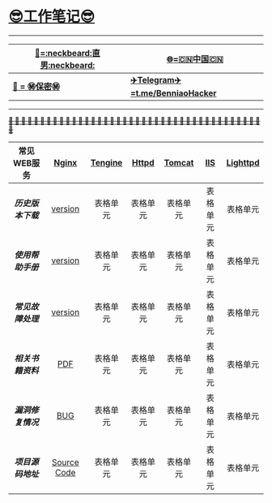 # __[:sunglasses:工作笔记:sunglasses:](https://github.com/benniao1996/1996)__
****
|[__:restroom:=:neckbeard:直男:neckbeard:__](https://github.com/benniao1996/1996)|[__:globe_with_meridians:=:cn:中国:cn:__](https://github.com/benniao1996/1996)|
| --- | ---
|[__:couple_with_heart: = :secret:保密:secret:__](https://github.com/benniao1996/1996)|[__:airplane:Telegram:airplane:=t.me/BenniaoHacker__](https://t.me/BenniaoHacker)|
****
[~~__**:shit: :shit: :shit: :shit: :shit: :shit: :shit: :shit: :shit: :shit: :shit: :shit: :shit: :shit: :shit: :shit: :shit: :shit: :shit: :shit: :shit: :shit: :shit: :shit: :shit: :shit: :shit: :shit: :shit: :shit: :shit: :shit: :shit: :shit: :shit: :shit: :shit: :shit: :shit: :shit: :shit:**__~~](https://t.me/BenniaoHacker)

| 常见WEB服务 | [Nginx](http://nginx.org/)  | [Tengine](http://tengine.taobao.org/) | [Httpd](http://httpd.apache.org/) | [Tomcat](http://tomcat.apache.org/) | [IIS](https://www.iis.net/) | [Lighttpd](http://www.lighttpd.net/)  | 
| :----------: | :-----------: | :----------: | :-----------: | :----------: | :-----------: | :----------: | 
| ***历史版本下载*** | [version](http://nginx.org/en/download.html) | 表格单元   | 表格单元   | 表格单元   | 表格单元   | 表格单元   | 
| ***使用帮助手册*** | [version]()   | 表格单元   | 表格单元   | 表格单元   | 表格单元   | 表格单元   | 
| ***常见故障处理*** | [version]()   | 表格单元   | 表格单元   | 表格单元   | 表格单元   | 表格单元   | 
| ***相关书籍资料*** | [PDF]()   | 表格单元   | 表格单元   | 表格单元   | 表格单元   | 表格单元   | 
| ***漏洞修复情况*** | [BUG]() | 表格单元   | 表格单元   | 表格单元   | 表格单元   | 表格单元   | 
| ***项目源码地址*** | [Source Code]() | 表格单元   | 表格单元   | 表格单元   | 表格单元   | 表格单元   | 
